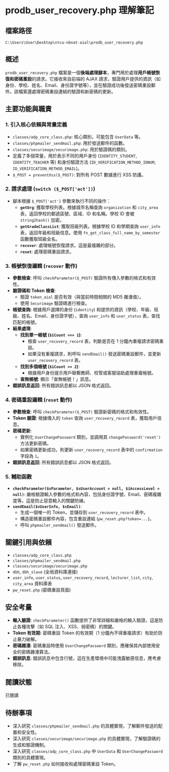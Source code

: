 # prodb_user_recovery.php 理解筆記

## 檔案路徑
`C:\Users\User\Desktop\ntcu-nbnat-aial\prodb_user_recovery.php`

## 概述
`prodb_user_recovery.php` 檔案是一個**後端處理腳本**，專門用於處理**用戶帳號恢復和密碼重設**的請求。它接收來自前端的 AJAX 請求，驗證用戶提供的資訊（如身份、學校、姓名、Email、身份證字號等），並在驗證成功後發送密碼重設郵件。該檔案還處理密碼重設連結的驗證和新密碼的更新。

## 主要功能與職責

### 1. 引入核心依賴與常量定義
- `classes/adp_core_class.php`: 核心類別，可能包含 `UserData` 等。
- `classes/phpmailer_sendmail.php`: 用於發送郵件的函數。
- `classes/securimage/securimage.php`: 用於驗證碼的類別。
- 定義了多個常量，用於表示不同的用戶身份 (`IDENTITY_STUDENT`, `IDENTITY_TEACHER` 等) 和身份驗證方法 (`ID_VERIFICATION_METHOD_IDNUM`, `ID_VERIFICATION_METHOD_EMAIL`)。
- `$_POST = preventXss($_POST)`: 對所有 POST 數據進行 XSS 防護。

### 2. 請求處理 (`switch ($_POST['act'])`)
- 腳本根據 `$_POST['act']` 參數來執行不同的操作：
    - **`getOrg`**: 獲取學校列表。根據城市名稱查詢 `organization` 和 `city_area` 表，返回學校的郵遞區號、區域、ID 和名稱。學校 ID 會被 `string2hash()` 加密。
    - **`getGradeClassList`**: 獲取班級列表。根據學校 ID 和學期查詢 `user_info` 表，返回年級和班級信息。使用 `fn_get_class_full_name_by_semester` 函數獲取班級全名。
    - **`recover`**: 處理帳號恢復請求。這是最複雜的部分。
    - **`reset`**: 處理密碼重設請求。

### 3. 帳號恢復邏輯 (`recover` 動作)
- **參數檢查**: 呼叫 `checkParameter($_POST)` 驗證所有傳入參數的格式和有效性。
- **驗證碼和 Token 檢查**: 
    - 驗證 `token_aial` 是否有效（與當前時間相關的 MD5 雜湊值）。
    - 使用 `Securimage` 驗證碼進行檢查。
- **帳號查詢**: 根據用戶選擇的身份 (`identity`) 和提供的資訊（學校、年級、班級、姓名、Email、身份證字號），查詢 `user_info` 和 `user_status` 表，查找匹配的帳號。
- **結果處理**: 
    - **找到單一帳號 (`$iCount === 1`)**: 
        - 檢查 `user_recovery_record` 表，判斷是否在 1 分鐘內重複請求密碼重設。
        - 如果沒有重複請求，則呼叫 `sendEmail()` 發送密碼重設郵件，並更新 `user_recovery_record` 表。
    - **找到多個帳號 (`$iCount >= 2`)**: 
        - 根據用戶身份提示用戶聯繫教師、校管或客服協助處理重複帳號。
    - **查無帳號**: 顯示「查無帳號！」訊息。
- **錯誤訊息返回**: 所有錯誤訊息都以 JSON 格式返回。

### 4. 密碼重設邏輯 (`reset` 動作)
- **參數檢查**: 呼叫 `checkParameter($_POST)` 驗證新密碼的格式和有效性。
- **Token 驗證**: 根據傳入的 `token` 查詢 `user_recovery_record` 表，獲取用戶信息。
- **密碼更新**: 
    - 實例化 `UserChangePassword` 類別，並調用其 `changePassword('reset')` 方法更新密碼。
    - 如果密碼更新成功，則更新 `user_recovery_record` 表中的 `confirmation` 字段為 `1`。
- **錯誤訊息返回**: 所有錯誤訊息都以 JSON 格式返回。

### 5. 輔助函數
- **`checkParameter($vParameter, $sUserAccount = null, $iAccessLevel = null)`**: 嚴格驗證輸入參數的格式和內容，包括身份證字號、Email、密碼複雜度等。這是防止惡意輸入的關鍵防線。
- **`sendEmail($vUserInfo, $sEmail)`**: 
    - 生成一個唯一的 Token，並儲存到 `user_recovery_record` 表中。
    - 構造密碼重設郵件內容，包含重設連結 (`pw_reset.php?token=...`)。
    - 呼叫 `phpmailer_sendmail()` 發送郵件。

## 關鍵引用與依賴
- `classes/adp_core_class.php`
- `classes/phpmailer_sendmail.php`
- `classes/securimage/securimage.php`
- `dbh`, `dbh_slave` (全局資料庫連接)
- `user_info`, `user_status`, `user_recovery_record`, `lecturer_list`, `city`, `city_area` 資料庫表
- `pw_reset.php` (密碼重設頁面)

## 安全考量
- **輸入驗證**: `checkParameter()` 函數提供了非常詳細和嚴格的輸入驗證，這是防止各種攻擊（如 SQL 注入、XSS、弱密碼）的關鍵。
- **Token 有效期**: 密碼重設 Token 的有效期（1 分鐘內不得重複請求）有助於防止暴力破解。
- **密碼雜湊**: 密碼重設時使用 `UserChangePassword` 類別，應確保其內部使用安全的密碼雜湊算法。
- **錯誤訊息**: 錯誤訊息中包含行號，這在生產環境中可能洩露敏感信息，應考慮移除。

## 閱讀狀態
已閱讀

## 待辦事項
- 深入研究 `classes/phpmailer_sendmail.php` 的具體實現，了解郵件發送的配置和安全性。
- 深入研究 `classes/securimage/securimage.php` 的具體實現，了解驗證碼的生成和驗證機制。
- 深入研究 `classes/adp_core_class.php` 中 `UserData` 和 `UserChangePassword` 類別的具體實現。
- 了解 `pw_reset.php` 如何接收和處理密碼重設 Token。
